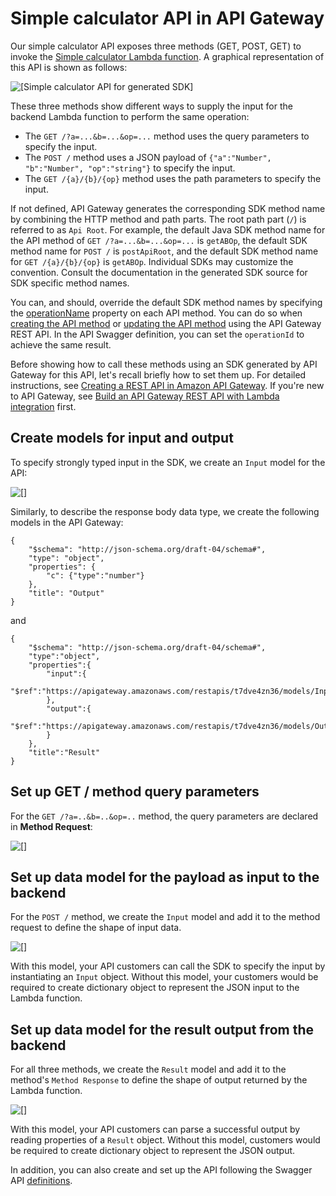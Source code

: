 # Simple calculator API in API Gateway<a name="simple-calc-lambda-api"></a>

Our simple calculator API exposes three methods \(GET, POST, GET\) to invoke the [Simple calculator Lambda function](simple-calc-nodejs-lambda-function.md)\. A graphical representation of this API is shown as follows:

 

![\[Simple calculator API for generated SDK\]](http://docs.aws.amazon.com/apigateway/latest/developerguide/images/simple-calc-api-console-hierarchy.png)

These three methods show different ways to supply the input for the backend Lambda function to perform the same operation: 
+ The `GET /?a=...&b=...&op=...` method uses the query parameters to specify the input\.
+ The `POST /` method uses a JSON payload of `{"a":"Number", "b":"Number", "op":"string"}` to specify the input\.
+ The `GET /{a}/{b}/{op}` method uses the path parameters to specify the input\.

If not defined, API Gateway generates the corresponding SDK method name by combining the HTTP method and path parts\. The root path part \(`/`\) is referred to as `Api Root`\. For example, the default Java SDK method name for the API method of `GET /?a=...&b=...&op=...` is `getABOp`, the default SDK method name for `POST /` is `postApiRoot`, and the default SDK method name for `GET /{a}/{b}/{op}` is `getABOp`\. Individual SDKs may customize the convention\. Consult the documentation in the generated SDK source for SDK specific method names\. 

You can, and should, override the default SDK method names by specifying the [operationName](https://docs.aws.amazon.com/apigateway/latest/api/API_Method.html#operationName) property on each API method\. You can do so when [creating the API method](https://docs.aws.amazon.com/apigateway/latest/api/API_PutMethod.html) or [updating the API method](https://docs.aws.amazon.com/apigateway/latest/api/API_UpdateMethod.html) using the API Gateway REST API\. In the API Swagger definition, you can set the `operationId` to achieve the same result\.

Before showing how to call these methods using an SDK generated by API Gateway for this API, let's recall briefly how to set them up\. For detailed instructions, see [Creating a REST API in Amazon API Gateway](how-to-create-api.md)\. If you're new to API Gateway, see [Build an API Gateway REST API with Lambda integration](getting-started-with-lambda-integration.md) first\.

## Create models for input and output<a name="simple-calc-lambda-api-create-models-for-input-and-output"></a>

To specify strongly typed input in the SDK, we create an `Input` model for the API:

 

![\[\]](http://docs.aws.amazon.com/apigateway/latest/developerguide/images/simple-calc-api-create-input-model.png)

Similarly, to describe the response body data type, we create the following models in the API Gateway:

```
{
    "$schema": "http://json-schema.org/draft-04/schema#",
    "type": "object",
    "properties": {
        "c": {"type":"number"}
    },
    "title": "Output"
}
```

and

```
{
    "$schema": "http://json-schema.org/draft-04/schema#",
    "type":"object",
    "properties":{
        "input":{
            "$ref":"https://apigateway.amazonaws.com/restapis/t7dve4zn36/models/Input"
        },
        "output":{
            "$ref":"https://apigateway.amazonaws.com/restapis/t7dve4zn36/models/Output"
        }
    },
    "title":"Result"
}
```



## Set up GET / method query parameters<a name="simple-calc-lambda-api-set-up-get-method-query-parameters"></a>

For the `GET /?a=..&b=..&op=..` method, the query parameters are declared in **Method Request**:

 

![\[\]](http://docs.aws.amazon.com/apigateway/latest/developerguide/images/simple-calc-api-get-root-method-execution.png)

## Set up data model for the payload as input to the backend<a name="simple-calc-lambda-api-set-up-post-method-body-data-type"></a>

For the `POST /` method, we create the `Input` model and add it to the method request to define the shape of input data\. 

 

![\[\]](http://docs.aws.amazon.com/apigateway/latest/developerguide/images/simple-calc-api-post-root-method-request.png)

With this model, your API customers can call the SDK to specify the input by instantiating an `Input` object\. Without this model, your customers would be required to create dictionary object to represent the JSON input to the Lambda function\. 

## Set up data model for the result output from the backend<a name="simple-calc-lambda-api-set-up-all-methods-result-data-type"></a>

For all three methods, we create the `Result` model and add it to the method's `Method Response` to define the shape of output returned by the Lambda function\.

 

![\[\]](http://docs.aws.amazon.com/apigateway/latest/developerguide/images/simple-calc-api-get-abop-method-response.png)

With this model, your API customers can parse a successful output by reading properties of a `Result` object\. Without this model, customers would be required to create dictionary object to represent the JSON output\. 

In addition, you can also create and set up the API following the Swagger API [definitions](simple-calc-lambda-api-swagger-definition.md)\.